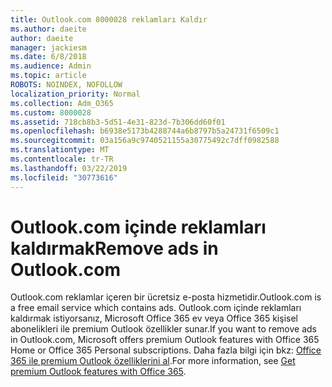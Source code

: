 ```yaml
---
title: Outlook.com 8000028 reklamları Kaldır
ms.author: daeite
author: daeite
manager: jackiesm
ms.date: 6/8/2018
ms.audience: Admin
ms.topic: article
ROBOTS: NOINDEX, NOFOLLOW
localization_priority: Normal
ms.collection: Adm_O365
ms.custom: 8000028
ms.assetid: 718cb8b3-5d51-4e31-823d-7b306dd60f01
ms.openlocfilehash: b6938e5173b4288744a6b8797b5a24731f6509c1
ms.sourcegitcommit: 03a156a9c9740521155a30775492c7dff0982588
ms.translationtype: MT
ms.contentlocale: tr-TR
ms.lasthandoff: 03/22/2019
ms.locfileid: "30773616"
---
```

# <a name="remove-ads-in-outlookcom"></a><span data-ttu-id="1e5ed-102">Outlook.com içinde reklamları kaldırmak</span><span class="sxs-lookup"><span data-stu-id="1e5ed-102">Remove ads in Outlook.com</span></span>

<span data-ttu-id="1e5ed-103">Outlook.com reklamlar içeren bir ücretsiz e-posta hizmetidir.</span><span class="sxs-lookup"><span data-stu-id="1e5ed-103">Outlook.com is a free email service which contains ads.</span></span> <span data-ttu-id="1e5ed-104">Outlook.com içinde reklamları kaldırmak istiyorsanız, Microsoft Office 365 ev veya Office 365 kişisel abonelikleri ile premium Outlook özellikler sunar.</span><span class="sxs-lookup"><span data-stu-id="1e5ed-104">If you want to remove ads in Outlook.com, Microsoft offers premium Outlook features with Office 365 Home or Office 365 Personal subscriptions.</span></span> <span data-ttu-id="1e5ed-105">Daha fazla bilgi için bkz: [Office 365 ile premium Outlook özelliklerini al](https://go.microsoft.com/fwlink/?linkid=872181).</span><span class="sxs-lookup"><span data-stu-id="1e5ed-105">For more information, see [Get premium Outlook features with Office 365](https://go.microsoft.com/fwlink/?linkid=872181).</span></span>
  

